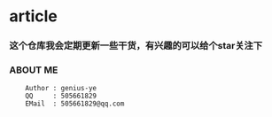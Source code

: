 # article

### 这个仓库我会定期更新一些干货，有兴趣的可以给个star关注下

### ABOUT ME
	    Author : genius-ye
		QQ     : 505661829
		EMail  : 505661829@qq.com
